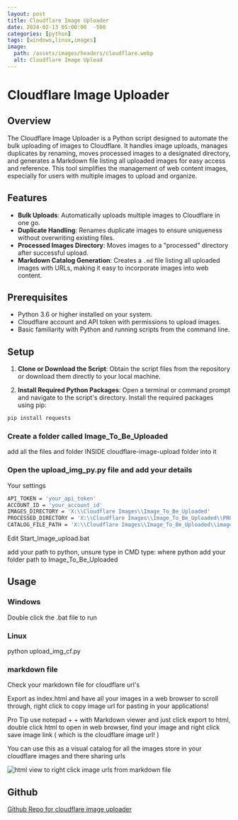 ```yaml
---
layout: post
title: Cloudflare Image Uploader
date: 2024-02-13 05:00:00  -500
categories: [python]
tags: [windows,linux,images]
image:
  path: /assets/images/headers/cloudflare.webp
  alt: Cloudflare Image Upload
---
```


# Cloudflare Image Uploader


## Overview

The Cloudflare Image Uploader is a Python script designed to automate the bulk uploading of images to Cloudflare. It handles image uploads, manages duplicates by renaming, moves processed images to a designated directory, and generates a Markdown file listing all uploaded images for easy access and reference. This tool simplifies the management of web content images, especially for users with multiple images to upload and organize.

## Features

- **Bulk Uploads**: Automatically uploads multiple images to Cloudflare in one go.
- **Duplicate Handling**: Renames duplicate images to ensure uniqueness without overwriting existing files.
- **Processed Images Directory**: Moves images to a "processed" directory after successful upload.
- **Markdown Catalog Generation**: Creates a `.md` file listing all uploaded images with URLs, making it easy to incorporate images into web content.

## Prerequisites

- Python 3.6 or higher installed on your system.
- Cloudflare account and API token with permissions to upload images.
- Basic familiarity with Python and running scripts from the command line.

## Setup

1. **Clone or Download the Script**: Obtain the script files from the repository or download them directly to your local machine.

2. **Install Required Python Packages**:
   Open a terminal or command prompt and navigate to the script's directory. Install the required packages using pip:

```bash
pip install requests
```

### Create a folder called Image_To_Be_Uploaded

add all the files and folder INSIDE cloudflare-image-upload folder into it


### Open the upload_img_py.py file and add your details 

Your settings

```bash
API_TOKEN = 'your_api_token'
ACCOUNT_ID = 'your_account_id'
IMAGES_DIRECTORY = 'X:\\Cloudflare Images\\Image_To_Be_Uploaded'
PROCESSED_DIRECTORY = 'X:\\Cloudflare Images\\Image_To_Be_Uploaded\\PROCESSED_DIRECTORY'
CATALOG_FILE_PATH = 'X:\\Cloudflare Images\\Image_To_Be_Uploaded\\image_catalog.md'
```

Edit Start_Image_upload.bat

add your path to python, unsure type in CMD type:  where python 
add your folder path to Image_To_Be_Uploaded

## Usage

### Windows
Double click the .bat file to run


### Linux 

python upload_img_cf.py


### markdown file

Check your markdown file for cloudflare url's 

Export as index.html and have all your images in a web browser to scroll through, right click to copy image url for pasting in your applications!




Pro Tip use notepad + + with Markdown viewer and just click export to html, double click html to open in web browser, find your image and right click save image link ( which is the cloudflare image url! )

You can use this as a visual catalog for all the images store in your cloudflare images and there sharing urls 



![html view to right click image urls from markdown file](https://imagizer.imageshack.com/img924/3025/nbN5Ti.jpg)



## Github 

[Github Repo for cloudflare image uploader](https://github.com/bigsk1/cloudflare-image-upload)